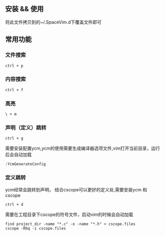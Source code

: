 ## 安装 && 使用
将此文件拷贝到的~/.SpaceVim.d下覆盖文件即可

## 常用功能

### 文件搜索
```
ctrl + p
```

### 内容搜索
```
ctrl + f
```

### 高亮
```
\ + m
```

### 声明（定义）跳转
```
ctrl + g
```
需要安装配置ycm,ycm的使用需要生成编译器选项文件,vim打开当前目录，运行后会自动加载
```
:YcmGenerateConfig
```




### 定义跳转
ycm经常会跳转到声明， 结合cscope可以更好的定义处,需要安装ycm 和 cscope
```
ctrl + d
```
需要在工程目录下cscope的符号文件，启动vim的时候会自动加载
```
find project_dir -name "*.c" -o -name "*.h" > cscope.files
cscope -Rbq -i cscope.files
```





